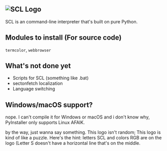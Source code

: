 ![SCL Logo](https://github.com/Sectonidse/SCL/blob/c6aa8807a0a9ffdb43c60801fb452fc6f0a3776a/scllogo.png "SCL Logo")
-----
SCL is an command-line interpreter that's built on pure Python.

## Modules to install (For source code)
`termcolor`, `webbrowser`

## What's not done yet
* Scripts for SCL (something like .bat)
* sectonfetch localization
* Language switching

## Windows/macOS support?
nope. I can't compile it for Windows or macOS and i don't know why, PyInstaller only supports Linux AFAIK.

by the way, just wanna say something. This logo isn't random; This logo is kind of like a puzzle.
Here's the hint: letters SCL and colors RGB are on the logo (Letter S doesn't have a horizontal line that's on the middle.
